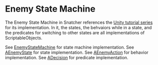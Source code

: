 # Enemy State Machine

The Enemy State Machine in Snatcher references the [Unity tutorial series](https://www.youtube.com/watch?v=cHUXh5biQMg&list=PLX2vGYjWbI0ROSj_B0_eir_VkHrEkd4pi) for its implementation. In it, the states, the behvaiors while in a state, and the predicates for switching to other states are all implementations of ScriptableObjects.

See [EnemyStateMachine](https://github.com/BenWeiTang/Snatcher/blob/main/Assets/_Snatcher/_Script/Enemy%20State%20Machine/EnemyStateMachine.cs) for state machine implementation. See [AEnemyState](https://github.com/BenWeiTang/Snatcher/blob/main/Assets/_Snatcher/_Script/Enemy%20State%20Machine/AEnemyState.cs) for state implementation. See [AEnemyAction](https://github.com/BenWeiTang/Snatcher/blob/main/Assets/_Snatcher/_Script/Enemy%20State%20Machine/AEnemyAction.cs) for behavior implementation. See [ADecision](https://github.com/BenWeiTang/Snatcher/blob/main/Assets/_Snatcher/_Script/Enemy%20State%20Machine/ADecision.cs) for predicate implementation.
